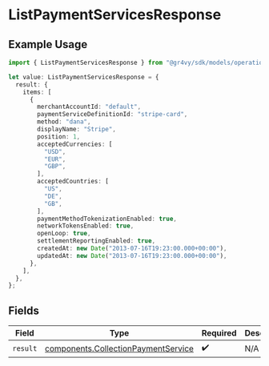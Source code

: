# ListPaymentServicesResponse

## Example Usage

```typescript
import { ListPaymentServicesResponse } from "@gr4vy/sdk/models/operations";

let value: ListPaymentServicesResponse = {
  result: {
    items: [
      {
        merchantAccountId: "default",
        paymentServiceDefinitionId: "stripe-card",
        method: "dana",
        displayName: "Stripe",
        position: 1,
        acceptedCurrencies: [
          "USD",
          "EUR",
          "GBP",
        ],
        acceptedCountries: [
          "US",
          "DE",
          "GB",
        ],
        paymentMethodTokenizationEnabled: true,
        networkTokensEnabled: true,
        openLoop: true,
        settlementReportingEnabled: true,
        createdAt: new Date("2013-07-16T19:23:00.000+00:00"),
        updatedAt: new Date("2013-07-16T19:23:00.000+00:00"),
      },
    ],
  },
};
```

## Fields

| Field                                                                                      | Type                                                                                       | Required                                                                                   | Description                                                                                |
| ------------------------------------------------------------------------------------------ | ------------------------------------------------------------------------------------------ | ------------------------------------------------------------------------------------------ | ------------------------------------------------------------------------------------------ |
| `result`                                                                                   | [components.CollectionPaymentService](../../models/components/collectionpaymentservice.md) | :heavy_check_mark:                                                                         | N/A                                                                                        |